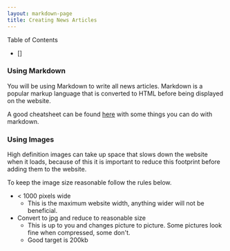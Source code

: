 ```yaml
---
layout: markdown-page
title: Creating News Articles
---
```


Table of Contents
- []

### Using Markdown

You will be using Markdown to write all news articles. Markdown is a popular markup 
language that is converted to HTML before being displayed on the website.

A good cheatsheet can be found [here](https://github.com/adam-p/markdown-here/wiki/Markdown-Cheatsheet) with some
things you can do with markdown.

### Using Images

High definition images can take up space that slows down the website when it loads, because of this it is important to reduce this footprint before adding them to the website.

To keep the image size reasonable follow the rules below.

- < 1000 pixels wide
    - This is the maximum website width, anything wider will not be beneficial.
- Convert to jpg and reduce to reasonable size
    - This is up to you and changes picture to picture. Some pictures look fine when compressed, some don't.
    - Good target is 200kb 


